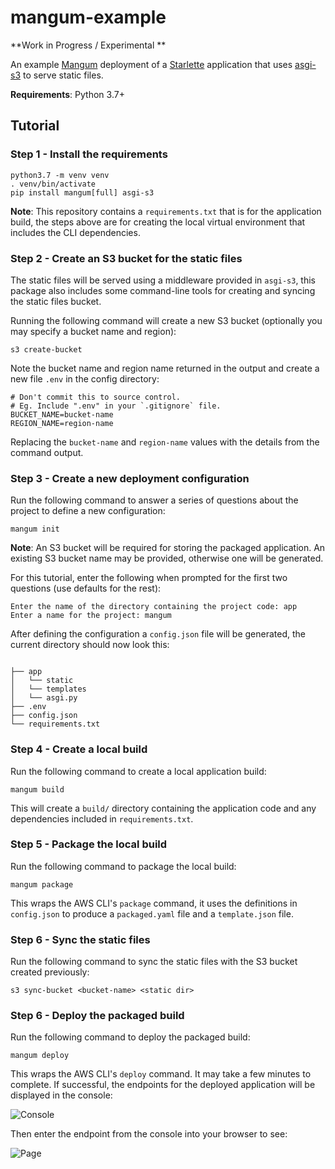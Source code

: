 # mangum-example

**Work in Progress / Experimental **

An example [Mangum](https://github.com/erm/mangum) deployment of a [Starlette](https://starlette.io) application that uses [asgi-s3](https://github.com/erm/asgi-s3) to serve static files.

**Requirements**: Python 3.7+


## Tutorial

### Step 1 - Install the requirements

```shell
python3.7 -m venv venv
. venv/bin/activate
pip install mangum[full] asgi-s3
```

**Note**: This repository contains a `requirements.txt` that is for the application build, the steps above are for creating the local virtual environment that includes the CLI dependencies.

### Step 2 - Create an S3 bucket for the static files

The static files will be served using a middleware provided in `asgi-s3`, this package also includes some command-line tools for creating and syncing the static files bucket.

Running the following command will create a new S3 bucket (optionally you may specify a bucket name and region):

```shell
s3 create-bucket
```

Note the bucket name and region name returned in the output and create a new file `.env` in the config directory:

```shell
# Don't commit this to source control.
# Eg. Include ".env" in your `.gitignore` file.
BUCKET_NAME=bucket-name
REGION_NAME=region-name
```

Replacing the `bucket-name` and `region-name` values with the details from the command output.

### Step 3 - Create a new deployment configuration
    
Run the following command to answer a series of questions about the project to define a new configuration:

```shell
mangum init
```

**Note**: An S3 bucket will be required for storing the packaged application. An existing S3 bucket name may be provided, otherwise one will be generated.


For this tutorial, enter the following when prompted for the first two questions (use defaults for the rest):

```shell
Enter the name of the directory containing the project code: app
Enter a name for the project: mangum
```

After defining the configuration a `config.json` file will be generated, the current directory should now look this:

```shell

├── app
│   └── static
│   └── templates
│   └── asgi.py
├── .env
├── config.json
└── requirements.txt
```


### Step 4 - Create a local build

Run the following command to create a local application build:

```shell
mangum build
```

This will create a `build/` directory containing the application code and any dependencies included in `requirements.txt`.

### Step 5 - Package the local build

Run the following command to package the local build:

```shell
mangum package
```

This wraps the AWS CLI's `package` command, it uses the definitions in `config.json` to produce a `packaged.yaml` file and a `template.json` file.

### Step 6 - Sync the static files

Run the following command to sync the static files with the S3 bucket created previously:

```shell
s3 sync-bucket <bucket-name> <static dir>
```

### Step 6 - Deploy the packaged build

Run the following command to deploy the packaged build:

```shell
mangum deploy
```

This wraps the AWS CLI's `deploy` command. It may take a few minutes to complete. If successful, the endpoints for the deployed application will be displayed in the console:

![Console](https://raw.githubusercontent.com/erm/mangum-example/master/docs/images/deployed.png)

Then enter the endpoint from the console into your browser to see:

![Page](https://raw.githubusercontent.com/erm/mangum-example/master/docs/images/page.png)

